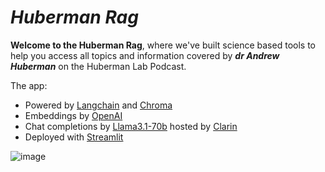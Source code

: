 # ***Huberman Rag***
 
**Welcome to the Huberman Rag**, where we've built science based tools to help you access all topics and information covered by ***dr Andrew Huberman*** on the Huberman Lab Podcast.


The app:

- Powered by [Langchain](https://langchain.com/) and [Chroma](https://docs.trychroma.com/getting-started)
- Embeddings by [OpenAI](https://platform.openai.com/docs/guides/embeddings)
- Chat completions by [Llama3.1-70b](https://huggingface.co/meta-llama/Llama-3.1-70B) hosted by [Clarin](https://clarin-pl.eu/)
- Deployed with [Streamlit](https://streamlit.io/)

![image](images/app-screenshot.png)
